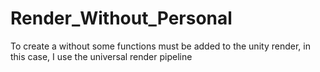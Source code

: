 # Render_Without_Personal

To create a without some functions must be added to the unity render, in this case, I use the universal render pipeline
